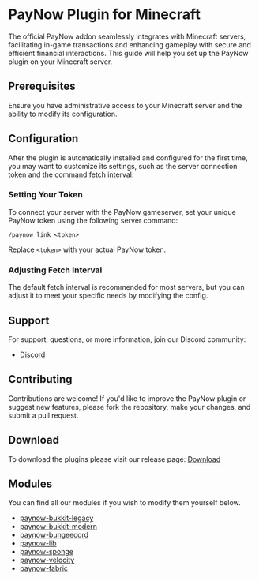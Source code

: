 # PayNow Plugin for Minecraft

The official PayNow addon seamlessly integrates with Minecraft servers, facilitating in-game transactions and enhancing gameplay with secure and efficient financial interactions. This guide will help you set up the PayNow plugin on your Minecraft server.

## Prerequisites

Ensure you have administrative access to your Minecraft server and the ability to modify its configuration.

## Configuration

After the plugin is automatically installed and configured for the first time, you may want to customize its settings, such as the server connection token and the command fetch interval.

### Setting Your Token

To connect your server with the PayNow gameserver, set your unique PayNow token using the following server command:

```plaintext
/paynow link <token>
```

Replace `<token>` with your actual PayNow token.

### Adjusting Fetch Interval

The default fetch interval is recommended for most servers, but you can adjust it to meet your specific needs by modifying the config.

## Support

For support, questions, or more information, join our Discord community:

- [Discord](https://discord.gg/paynow)

## Contributing

Contributions are welcome! If you'd like to improve the PayNow plugin or suggest new features, please fork the repository, make your changes, and submit a pull request.

## Download
To download the plugins please visit our release page: [Download](https://github.com/paynow-gg/minecraft-plugin/releases/latest)

## Modules

You can find all our modules if you wish to modify them yourself below.
- [paynow-bukkit-legacy](./paynow-bukkit-legacy)
- [paynow-bukkit-modern](./paynow-bukkit-modern)
- [paynow-bungeecord](./paynow-bungeecord)
- [paynow-lib](./paynow-lib)
- [paynow-sponge](./paynow-sponge)
- [paynow-velocity](./paynow-velocity)
- [paynow-fabric](./paynow-fabric)
